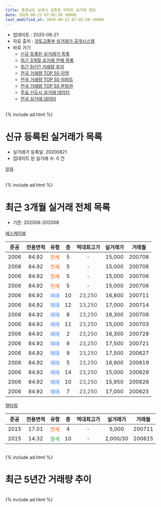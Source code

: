 ```yaml
---
title: 충청남도 보령시 궁촌동 아파트 실거래 정보
date: 2020-08-21 07:05:50 +0900
last_modified_at: 2020-08-21 07:05:50 +0900
---
```


* 업데이트 : 2020-08-21
* 자료 출처 : [국토교통부 실거래가 공개시스템](http://rt.molit.go.kr)
* 바로 가기
    * [신규 등록된 실거래가 목록](#신규-등록된-실거래가-목록)
    * [최근 3개월 실거래 전체 목록](#최근-3개월-실거래-전체-목록)
    * [최근 5년간 거래량 추이](#최근-5년간-거래량-추이)
    * [전국 거래량 TOP 50 지역](https://inasie.github.io/apt-trade-info/최근-3개월-전국에서-가장-거래가-많이-발생한-지역)
    * [전국 거래량 TOP 50 아파트](https://inasie.github.io/apt-trade-info/최근-3개월-전국에서-가장-거래가-많이-발생한-아파트)
    * [전국 거래량 TOP 50 분양권](https://inasie.github.io/apt-trade-info/최근-3개월-전국에서-가장-거래가-많이-발생한-분양권)
    * [주요 신도시 실거래 데이터](https://inasie.github.io/apt-trade-info/주요-신도시)
    * [전국 실거래 데이터](https://inasie.github.io/apt-trade-info/전국)
<br>
{% include ad.html %}
<br>

# 신규 등록된 실거래가 목록
* 실거래가 등록일: 20200821
* 업데이트 된 실거래 수: 0 건

없음

<br>
{% include ad.html %}
<br>

# 최근 3개월 실거래 전체 목록
* 기준: 202006-202008


[에스케이뷰](https://search.naver.com/search.naver?query=%EC%B6%A9%EC%B2%AD%EB%82%A8%EB%8F%84+%EB%B3%B4%EB%A0%B9%EC%8B%9C+%EA%B6%81%EC%B4%8C%EB%8F%99+%EC%97%90%EC%8A%A4%EC%BC%80%EC%9D%B4%EB%B7%B0)

|준공|전용면적|유형|층|역대최고가|실거래가|거래월|
|:---:|:---:|:---:|:---:|:---:|:---:|:---:|
|2006|84.92|<span style="color:#ff5a00">전세</span>|5|<span style="color:#444444">-</span>|15,000|200706|
|2006|84.92|<span style="color:#ff5a00">전세</span>|5|<span style="color:#444444">-</span>|15,000|200706|
|2006|84.92|<span style="color:#ff5a00">전세</span>|5|<span style="color:#444444">-</span>|15,000|200706|
|2006|84.92|<span style="color:#ff5a00">전세</span>|5|<span style="color:#444444">-</span>|15,000|200706|
|2006|84.92|<span style="color:#4285f3">매매</span>|10|<span style="color:#444444">23,250</span>|16,800|200711|
|2006|84.92|<span style="color:#4285f3">매매</span>|12|<span style="color:#444444">23,250</span>|17,000|200714|
|2006|84.92|<span style="color:#4285f3">매매</span>|8|<span style="color:#444444">23,250</span>|16,300|200708|
|2006|84.92|<span style="color:#4285f3">매매</span>|11|<span style="color:#444444">23,250</span>|15,000|200703|
|2006|84.92|<span style="color:#4285f3">매매</span>|2|<span style="color:#444444">23,250</span>|16,300|200728|
|2006|84.92|<span style="color:#4285f3">매매</span>|9|<span style="color:#444444">23,250</span>|17,500|200721|
|2006|84.92|<span style="color:#4285f3">매매</span>|9|<span style="color:#444444">23,250</span>|17,500|200627|
|2006|84.92|<span style="color:#4285f3">매매</span>|5|<span style="color:#444444">23,250</span>|16,900|200619|
|2006|84.92|<span style="color:#4285f3">매매</span>|14|<span style="color:#444444">23,250</span>|15,000|200629|
|2006|84.92|<span style="color:#4285f3">매매</span>|10|<span style="color:#444444">23,250</span>|15,950|200626|
|2006|84.92|<span style="color:#4285f3">매매</span>|7|<span style="color:#444444">23,250</span>|17,000|200625|

[엘타워](https://search.naver.com/search.naver?query=%EC%B6%A9%EC%B2%AD%EB%82%A8%EB%8F%84+%EB%B3%B4%EB%A0%B9%EC%8B%9C+%EA%B6%81%EC%B4%8C%EB%8F%99+%EC%97%98%ED%83%80%EC%9B%8C)

|준공|전용면적|유형|층|역대최고가|실거래가|거래월|
|:---:|:---:|:---:|:---:|:---:|:---:|:---:|
|2015|17.01|<span style="color:#ff5a00">전세</span>|4|<span style="color:#444444">-</span>|5,000|200711|
|2015|14.32|<span style="color:#34a853">월세</span>|10|<span style="color:#444444">-</span>|2,000/30|200615|


<br>
{% include ad.html %}
<br>

# 최근 5년간 거래량 추이


<div style="width:100%;">
    <canvas id="deal_progress" height="200"></canvas>
</div>

<script>
new Chart(document.getElementById("deal_progress"), {
    type: 'line',
    data: {
        labels: ['201508','201509','201510','201511','201512','201601','201602','201603','201604','201605','201606','201607','201608','201609','201610','201611','201612','201701','201702','201703','201704','201705','201706','201707','201708','201709','201710','201711','201712','201801','201802','201803','201804','201805','201806','201807','201808','201809','201810','201811','201812','201901','201902','201903','201904','201905','201906','201907','201908','201909','201910','201911','201912','202001','202002','202003','202004','202005','202006','202007','202008'],
        datasets: [{
            label: '매매',
            pointRadius: 1,
            data: [1, 5, 0, 1, 4, 0, 4, 5, 0, 1, 0, 1, 2, 0, 0, 2, 1, 0, 1, 0, 0, 3, 1, 0, 1, 2, 1, 1, 2, 0, 0, 1, 2, 3, 0, 3, 1, 2, 2, 0, 1, 0, 0, 1, 1, 2, 1, 0, 4, 1, 0, 1, 3, 2, 2, 3, 2, 0, 5, 6, 0],
            borderColor: "rgba(255, 201, 14, 1)",
            backgroundColor: "rgba(255, 201, 14, 0.5)",
            fill: false,
            lineTension: 0
        },{
            label: '전월세',
            pointRadius: 1,
            data: [0, 1, 3, 1, 2, 1, 1, 2, 0, 0, 0, 1, 0, 1, 3, 0, 1, 2, 3, 0, 0, 0, 1, 0, 2, 0, 0, 0, 0, 4, 0, 1, 1, 1, 0, 2, 1, 0, 1, 0, 0, 1, 1, 2, 4, 0, 0, 2, 2, 1, 0, 0, 0, 1, 4, 0, 1, 3, 1, 5, 0],
            borderColor: "rgba(0, 141, 185, 1)",
            backgroundColor: "rgba(0, 141, 185, 0.5)",
            fill: false,
            lineTension: 0
        }
        ]
    },
    options: {
        responsive: true,
        title: {
            display: false
        },
        tooltips: {
            mode: 'index',
            intersect: false
        },
        hover: {
            mode: 'nearest',
            intersect: true
        },
        scales: {
            xAxes: [{
                display: true,
                scaleLabel: {
                    display: true,
                    labelString: '년/월'
                }
            }],
            yAxes: [{
                display: true,
                ticks: {
                    suggestedMin: 0,
                },
                scaleLabel: {
                    display: true,
                    labelString: '실거래 수'
                }
            }]
        }
    }
});

</script>


<br>
{% include ad.html %}
<br>

